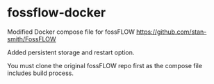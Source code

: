 # fossflow-docker
Modified Docker compose file for fossFLOW https://github.com/stan-smith/FossFLOW

Added persistent storage and restart option.

You must clone the original fossFLOW repo first as the compose file includes build process.

